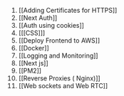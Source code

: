 1. [[Adding Certificates for HTTPS]]
2. [[Next Auth]]
3. [[Auth using cookies]]
4. [[[CSS]]]
5. [[Deploy Frontend to AWS]]
6. [[Docker]]
7. [[Logging and Monitoring]]
8. [[Next js]]
9. [[PM2]]
10. [[Reverse Proxies ( Nginx)]]
11. [[Web sockets and Web RTC]]